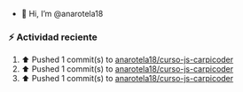 - 👋 Hi, I’m @anarotela18

### :zap: Actividad reciente
<!--RECENT_ACTIVITY:start-->
1. ⬆️ Pushed 1 commit(s) to [anarotela18/curso-js-carpicoder](https://github.com/anarotela18/curso-js-carpicoder)<br>
2. ⬆️ Pushed 1 commit(s) to [anarotela18/curso-js-carpicoder](https://github.com/anarotela18/curso-js-carpicoder)<br>
3. ⬆️ Pushed 1 commit(s) to [anarotela18/curso-js-carpicoder](https://github.com/anarotela18/curso-js-carpicoder)<br>
<!--RECENT_ACTIVITY:end-->
